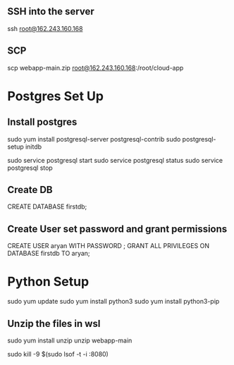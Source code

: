 

## SSH into the server
ssh root@162.243.160.168


## SCP
scp webapp-main.zip root@162.243.160.168:/root/cloud-app

# Postgres Set Up
## Install postgres
sudo yum install postgresql-server postgresql-contrib
sudo postgresql-setup initdb

sudo service postgresql start
sudo service postgresql status
sudo service postgresql stop

## Create DB
CREATE DATABASE firstdb;

## Create User set password and grant permissions
CREATE USER aryan WITH PASSWORD ;
GRANT ALL PRIVILEGES ON DATABASE firstdb TO aryan;

# Python Setup
sudo yum update
sudo yum install python3
sudo yum install python3-pip

## Unzip the files in wsl
sudo yum install unzip
unzip webapp-main

sudo kill -9 $(sudo lsof -t -i :8080)